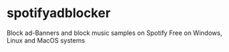 # spotifyadblocker
Block ad-Banners and block music samples on Spotify Free on Windows, Linux and MacOS systems
